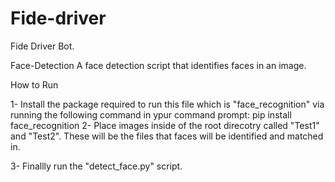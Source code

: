 # Fide-driver
Fide Driver Bot.


Face-Detection
A  face detection script that identifies faces in an image.

How to Run

1- Install  the package required to run this file which is "face_recognition" via running the following command in  ypur command prompt:   pip install face_recognition
2- Place  images inside of the root direcotry called "Test1" and "Test2". These will be the files that faces will be identified and matched in.
 
3- Finallly run the "detect_face.py" script.

